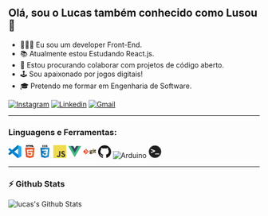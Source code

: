 ## Olá, sou o Lucas também conhecido como Lusou  👋

- 👨🏻‍💻 Eu sou um developer Front-End.
- 📚 Atualmente estou Estudando React.js.
- 👯 Estou procurando colaborar com projetos de código aberto.
- 🕹️ Sou apaixonado por jogos digitais!
- 🎓 Pretendo me formar em Engenharia de Software.


[![Instagram](https://img.shields.io/badge/-Instagram-purple?style=flat&logo=Instagram&logoColor=white)](https://www.instagram.com/luccashsouza/)
[![Linkedin](https://img.shields.io/badge/-LinkedIn-blue?style=flat&logo=Linkedin&logoColor=white)](https://www.linkedin.com/in/lucas-de-souza-a6199b193/)
[![Gmail](https://img.shields.io/badge/-Gmail-c14438?style=flat&logo=Gmail&logoColor=white)](mailto:luca.s.ouza@hotmail.com)

---

### Linguagens e Ferramentas:

<div class="display: flex; justify-content: space-between;">
    <img alt="Visual Studio Code" width="26px" src="https://raw.githubusercontent.com/github/explore/80688e429a7d4ef2fca1e82350fe8e3517d3494d/topics/visual-studio-code/visual-studio-code.png" />
    <img alt="HTML5" width="26px" src="https://raw.githubusercontent.com/github/explore/80688e429a7d4ef2fca1e82350fe8e3517d3494d/topics/html/html.png" />
    <img alt="CSS3" width="26px" src="https://raw.githubusercontent.com/github/explore/80688e429a7d4ef2fca1e82350fe8e3517d3494d/topics/css/css.png" />
    <img alt="JavaScript" width="26px" src="https://raw.githubusercontent.com/github/explore/80688e429a7d4ef2fca1e82350fe8e3517d3494d/topics/javascript/javascript.png" />
    <img alt="VUE" width="26px" src="https://raw.githubusercontent.com/github/explore/80688e429a7d4ef2fca1e82350fe8e3517d3494d/topics/vue/vue.png" />
    <img alt="Git" width="26px" src="https://raw.githubusercontent.com/github/explore/80688e429a7d4ef2fca1e82350fe8e3517d3494d/topics/git/git.png" />
    <img alt="GitHub" width="26px" src="https://raw.githubusercontent.com/github/explore/78df643247d429f6cc873026c0622819ad797942/topics/github/github.png" />
    <img alt="Arduino" height="26px" src="https://github.com/kaeiel/kaeiel/blob/master/img/Arduino_Logo.svg">
    <img alt="Terminal" width="26px" src="https://raw.githubusercontent.com/github/explore/80688e429a7d4ef2fca1e82350fe8e3517d3494d/topics/terminal/terminal.png" />
<div> 
    
---
    
 ### :zap: Github Stats
<img align="left" alt="lucas's Github Stats" src="https://github-readme-stats-eight-silk.vercel.app/api?username=lusousouza&theme=vue-dark&show_icons=true&hide_border=true" />
    
